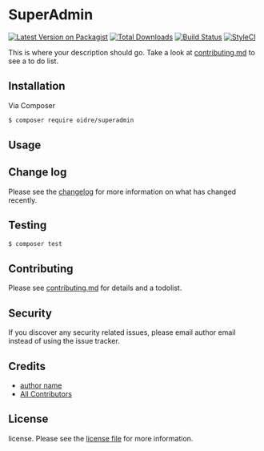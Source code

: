 # SuperAdmin

[![Latest Version on Packagist][ico-version]][link-packagist]
[![Total Downloads][ico-downloads]][link-downloads]
[![Build Status][ico-travis]][link-travis]
[![StyleCI][ico-styleci]][link-styleci]

This is where your description should go. Take a look at [contributing.md](contributing.md) to see a to do list.

## Installation

Via Composer

``` bash
$ composer require oidre/superadmin
```

## Usage

## Change log

Please see the [changelog](changelog.md) for more information on what has changed recently.

## Testing

``` bash
$ composer test
```

## Contributing

Please see [contributing.md](contributing.md) for details and a todolist.

## Security

If you discover any security related issues, please email author email instead of using the issue tracker.

## Credits

- [author name][link-author]
- [All Contributors][link-contributors]

## License

license. Please see the [license file](license.md) for more information.

[ico-version]: https://img.shields.io/packagist/v/oidre/superadmin.svg?style=flat-square
[ico-downloads]: https://img.shields.io/packagist/dt/oidre/superadmin.svg?style=flat-square
[ico-travis]: https://img.shields.io/travis/oidre/superadmin/master.svg?style=flat-square
[ico-styleci]: https://styleci.io/repos/12345678/shield

[link-packagist]: https://packagist.org/packages/oidre/superadmin
[link-downloads]: https://packagist.org/packages/oidre/superadmin
[link-travis]: https://travis-ci.org/oidre/superadmin
[link-styleci]: https://styleci.io/repos/12345678
[link-author]: https://github.com/oidre
[link-contributors]: ../../contributors
